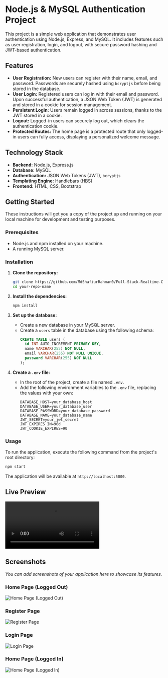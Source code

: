 # Node.js & MySQL Authentication Project

This project is a simple web application that demonstrates user authentication using Node.js, Express, and MySQL. It includes features such as user registration, login, and logout, with secure password hashing and JWT-based authentication.

## Features

*   **User Registration:** New users can register with their name, email, and password. Passwords are securely hashed using `bcryptjs` before being stored in the database.
*   **User Login:** Registered users can log in with their email and password. Upon successful authentication, a JSON Web Token (JWT) is generated and stored in a cookie for session management.
*   **Persistent Login:** Users remain logged in across sessions, thanks to the JWT stored in a cookie.
*   **Logout:** Logged-in users can securely log out, which clears the authentication cookie.
*   **Protected Routes:** The home page is a protected route that only logged-in users can fully access, displaying a personalized welcome message.

## Technology Stack

*   **Backend:** Node.js, Express.js
*   **Database:** MySQL
*   **Authentication:** JSON Web Tokens (JWT), `bcryptjs`
*   **Templating Engine:** Handlebars (HBS)
*   **Frontend:** HTML, CSS, Bootstrap

## Getting Started

These instructions will get you a copy of the project up and running on your local machine for development and testing purposes.

### Prerequisites

*   Node.js and npm installed on your machine.
*   A running MySQL server.

### Installation

1.  **Clone the repository:**
    ```sh
    git clone https://github.com/MdShafiurRahman0/Full-Stack-Realtime-Chat-Application.git
    cd your-repo-name
    ```

2.  **Install the dependencies:**
    ```sh
    npm install
    ```

3.  **Set up the database:**
    *   Create a new database in your MySQL server.
    *   Create a `users` table in the database using the following schema:
        ```sql
        CREATE TABLE users (
          id INT AUTO_INCREMENT PRIMARY KEY,
          name VARCHAR(255) NOT NULL,
          email VARCHAR(255) NOT NULL UNIQUE,
          password VARCHAR(255) NOT NULL
        );
        ```

4.  **Create a `.env` file:**
    *   In the root of the project, create a file named `.env`.
    *   Add the following environment variables to the `.env` file, replacing the values with your own:
        ```
        DATABASE_HOST=your_database_host
        DATABASE_USER=your_database_user
        DATABASE_PASSWORD=your_database_password
        DATABASE_NAME=your_database_name
        JWT_SECRET=your_jwt_secret
        JWT_EXPIRES_IN=90d
        JWT_COOKIE_EXPIRES=90
        ```

### Usage

To run the application, execute the following command from the project's root directory:

```sh
npm start
```

The application will be available at `http://localhost:5000`.

## Live Preview

<video src="https://www.w3schools.com/html/mov_bbb.webm" controls="controls" style="max-width: 720px;">
</video>

## Screenshots

*You can add screenshots of your application here to showcase its features.*

### Home Page (Logged Out)
![Home Page (Logged Out)](https://via.placeholder.com/468x300?text=Home+Page+Logged+Out)

### Register Page
![Register Page](https://via.placeholder.com/468x300?text=Register+Page)

### Login Page
![Login Page](https://via.placeholder.com/468x300?text=Login+Page)

### Home Page (Logged In)
![Home Page (Logged In)](https://via.placeholder.com/468x300?text=Home+Page+Logged+In)
